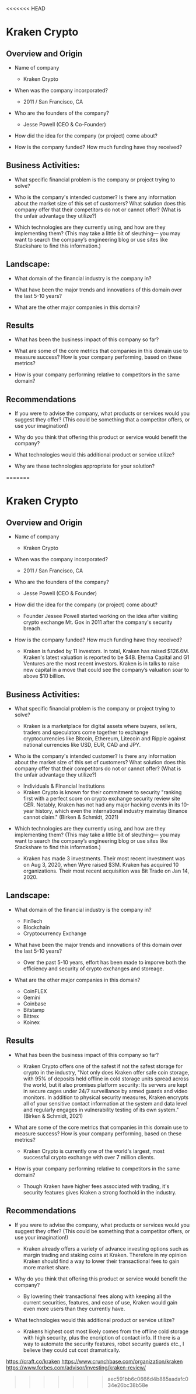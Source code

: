 <<<<<<< HEAD
# Kraken Crypto

## Overview and Origin

* Name of company
    * Kraken Crypto
* When was the company incorporated?
    * 2011 / San Francisco, CA
* Who are the founders of the company?
    * Jesse Powell (CEO & Co-Founder)
* How did the idea for the company (or project) come about?

* How is the company funded? How much funding have they received?


## Business Activities:

* What specific financial problem is the company or project trying to solve?

* Who is the company's intended customer?  Is there any information about the market size of this set of customers?
What solution does this company offer that their competitors do not or cannot offer? (What is the unfair advantage they utilize?)

* Which technologies are they currently using, and how are they implementing them? (This may take a little bit of sleuthing–– you may want to search the company’s engineering blog or use sites like Stackshare to find this information.)


## Landscape:

* What domain of the financial industry is the company in?

* What have been the major trends and innovations of this domain over the last 5-10 years?

* What are the other major companies in this domain?


## Results

* What has been the business impact of this company so far?

* What are some of the core metrics that companies in this domain use to measure success? How is your company performing, based on these metrics?

* How is your company performing relative to competitors in the same domain?


## Recommendations

* If you were to advise the company, what products or services would you suggest they offer? (This could be something that a competitor offers, or use your imagination!)

* Why do you think that offering this product or service would benefit the company?

* What technologies would this additional product or service utilize?

* Why are these technologies appropriate for your solution?

=======
# Kraken Crypto

## Overview and Origin

* Name of company
    * Kraken Crypto

* When was the company incorporated?
    * 2011 / San Francisco, CA

* Who are the founders of the company?
    * Jesse Powell (CEO & Founder)

* How did the idea for the company (or project) come about?
    * Founder Jessee Powell started working on the idea after visiting crypto exchange Mt. Gox in 2011 after the company's security breach.

* How is the company funded? How much funding have they received?
    * Kraken is funded by 11 investors. In total, Kraken has raised $126.6M. Kraken's latest valuation is reported to be $4B. Eterna Capital and G1 Ventures are the most recent investors. Kraken is in talks to raise new capital in a move that could see the company’s valuation soar to above $10 billion.



## Business Activities:

* What specific financial problem is the company or project trying to solve?
    * Kraken is a marketplace for digital assets where buyers, sellers, traders and speculators come together to exchange cryptocurrencies like Bitcoin, Ethereum, Litecoin and Ripple against national currencies like USD, EUR, CAD and JPY. 

* Who is the company's intended customer?  Is there any information about the market size of this set of customers? What solution does this company offer that their competitors do not or cannot offer? (What is the unfair advantage they utilize?)
    * Individuals & FInancial Institutions
    * Kraken Crypto is known for their commitment to security "ranking first with a perfect score on crypto exchange security review site CER. Notably, Kraken has not had any major hacking events in its 10-year history, which even the international industry mainstay Binance cannot claim." (Birken & Schmidt, 2021)

* Which technologies are they currently using, and how are they implementing them? (This may take a little bit of sleuthing–– you may want to search the company’s engineering blog or use sites like Stackshare to find this information.)
    * Kraken has made 3 investments. Their most recent investment was on Aug 3, 2020, when Wyre raised $3M. Kraken has acquired 10 organizations. Their most recent acquisition was Bit Trade on Jan 14, 2020.


## Landscape:

* What domain of the financial industry is the company in?
    * FinTech
    * Blockchain
    * Cryptocurrency Exchange

* What have been the major trends and innovations of this domain over the last 5-10 years?
    * Over the past 5-10 years, effort has been made to imporve both the efficiency and security of crypto exchanges and storeage.

* What are the other major companies in this domain?
    * CoinFLEX
    * Gemini
    * Coinbase
    * Bitstamp
    * Bittrex
    * Koinex

## Results

* What has been the business impact of this company so far?
    * Kraken Crypto offers one of the safest if not the safest storage for crypto in the industry, "Not only does Kraken offer safe coin storage, with 95% of deposits held offline in cold storage units spread across the world, but it also promises platform security: Its servers are kept in secure cages under 24/7 surveillance by armed guards and video monitors. In addition to physical security measures, Kraken encrypts all of your sensitive contact information at the system and data level and regularly engages in vulnerability testing of its own system." (Birken & Schmidt, 2021)

* What are some of the core metrics that companies in this domain use to measure success? How is your company performing, based on these metrics?
    * Kraken Crypto is currently one of the world's largest, most successful crypto exchange with over 7 million clients.

* How is your company performing relative to competitors in the same domain?
    * Though Kraken have higher fees associated with trading, it's security features gives Kraken a strong foothold in the industry.

## Recommendations

* If you were to advise the company, what products or services would you suggest they offer? (This could be something that a competitor offers, or use your imagination!)
    * Kraken already offers a variety of advance investing options such as margin trading and staking coins at Kraken. Therefore in my opinion Kraken should find a way to lower their transactional fees to gain more market share.

* Why do you think that offering this product or service would benefit the company?
    * By lowering their transactional fees along with keeping all the current securities, features, and ease of use, Kraken would gain even more users than they currently have.
 
* What technologies would this additional product or service utilize?
    * Krakens highest cost most likely comes from the offline cold storage with high security, plus the encription of contact info. If there is a way to automate the security features, robot security guards etc., I believe they could cut cost dramatically.








https://craft.co/kraken
https://www.crunchbase.com/organization/kraken
https://www.forbes.com/advisor/investing/kraken-review/
>>>>>>> aec591bb6c0666d4b885aadafc034e26bc38b58e
